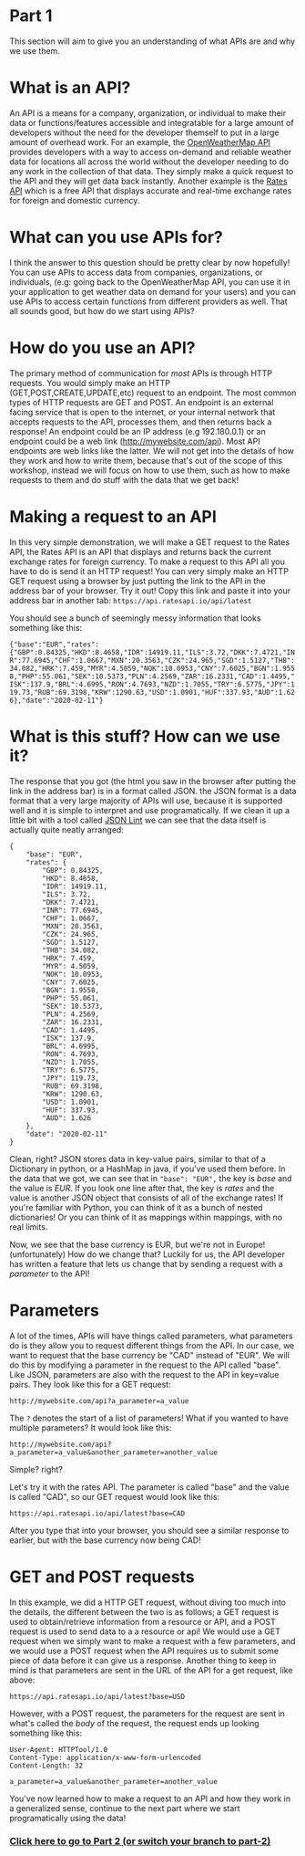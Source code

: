 # Part 1
This section will aim to give you an understanding of what APIs are and why we use them.

# What is an API?
An API is a means for a company, organization, or individual to make their data or functions/features accessible and integratable for a large amount of developers without the need for the developer themself to put in a large amount of overhead work. For an example, the <a href="https://openweathermap.org/api">OpenWeatherMap API</a> provides developers with a way to access on-demand and reliable weather data for locations all across the world without the developer needing to do any work in the collection of that data. They simply make a quick request to the API and they will get data back instantly. Another example is the <a href="https://api.ratesapi.io/api/latest">Rates API</a> which is a free API that displays accurate and real-time exchange rates for foreign and domestic currency.

# What can you use APIs for?
I think the answer to this question should be pretty clear by now hopefully! You can use APIs to access data from companies, organizations, or individuals, (e.g: going back to the OpenWeatherMap API, you can use it in your application to get weather data on demand for your users) and you can use APIs to access certain functions from different providers as well. That all sounds good, but how do we start using APIs?

# How do you use an API?
The primary method of communication for *most* APIs is through HTTP requests. You would simply make an HTTP (GET,POST,CREATE,UPDATE,etc) request to an endpoint. The most common types of HTTP requests are GET and POST. An endpoint is an external facing service that is open to the internet, or your internal network that accepts requests to the API, processes them, and then returns back a response! An endpoint could be an IP address (e.g 192.180.0.1) or an endpoint could be a web link (http://mywebsite.com/api). Most API endpoints are web links like the latter. We will not get into the details of how they work and how to write them, because that's out of the scope of this workshop, instead we will focus on how to use them, such as how to make requests to them and do stuff with the data that we get back!

# Making a request to an API
In this very simple demonstration, we will make a GET request to the Rates API, the Rates API is an API that displays and returns back the current exchange rates for foreign currency. To make a request to this API all you have to do is send it an HTTP request! You can very simply make an HTTP GET request using a browser by just putting the link to the API in the address bar of your browser. Try it out! Copy this link and paste it into your address bar in another tab: `https://api.ratesapi.io/api/latest`

You should see a bunch of seemingly messy information that looks something like this:

`{"base":"EUR","rates":{"GBP":0.84325,"HKD":8.4658,"IDR":14919.11,"ILS":3.72,"DKK":7.4721,"INR":77.6945,"CHF":1.0667,"MXN":20.3563,"CZK":24.965,"SGD":1.5127,"THB":34.082,"HRK":7.459,"MYR":4.5059,"NOK":10.0953,"CNY":7.6025,"BGN":1.9558,"PHP":55.061,"SEK":10.5373,"PLN":4.2569,"ZAR":16.2331,"CAD":1.4495,"ISK":137.9,"BRL":4.6995,"RON":4.7693,"NZD":1.7055,"TRY":6.5775,"JPY":119.73,"RUB":69.3198,"KRW":1290.63,"USD":1.0901,"HUF":337.93,"AUD":1.626},"date":"2020-02-11"}`

# What is this stuff? How can we use it?
The response that you got (the html you saw in the browser after putting the link in the address bar) is in a format called JSON. the JSON format is a data format that a very large majority of APIs will use, because it is supported well and it is simple to interpret and use programatically. If we clean it up a little bit with a tool called <a href="https://jsonlint.com/">JSON Lint</a> we can see that the data itself is actually quite neatly arranged:

```
{
	"base": "EUR",
	"rates": {
		"GBP": 0.84325,
		"HKD": 8.4658,
		"IDR": 14919.11,
		"ILS": 3.72,
		"DKK": 7.4721,
		"INR": 77.6945,
		"CHF": 1.0667,
		"MXN": 20.3563,
		"CZK": 24.965,
		"SGD": 1.5127,
		"THB": 34.082,
		"HRK": 7.459,
		"MYR": 4.5059,
		"NOK": 10.0953,
		"CNY": 7.6025,
		"BGN": 1.9558,
		"PHP": 55.061,
		"SEK": 10.5373,
		"PLN": 4.2569,
		"ZAR": 16.2331,
		"CAD": 1.4495,
		"ISK": 137.9,
		"BRL": 4.6995,
		"RON": 4.7693,
		"NZD": 1.7055,
		"TRY": 6.5775,
		"JPY": 119.73,
		"RUB": 69.3198,
		"KRW": 1290.63,
		"USD": 1.0901,
		"HUF": 337.93,
		"AUD": 1.626
	},
	"date": "2020-02-11"
}
```

Clean, right?
JSON stores data in key-value pairs, similar to that of a Dictionary in python, or a HashMap in java, if you've used them before. In the data that we got, we can see that in `"base": "EUR",` the key is *base* and the value is *EUR*. If you look one line after that, the key is *rates* and the value is another JSON object that consists of all of the exchange rates! If you're familiar with Python, you can think of it as a bunch of nested dictionaries! Or you can think of it as mappings within mappings, with no real limits.

Now, we see that the base currency is EUR, but we're not in Europe! (unfortunately) How do we change that? Luckily for us, the API developer has written a feature that lets us change that by sending a request with a *parameter* to the API!

# Parameters
A lot of the times, APIs will have things called parameters, what parameters do is they allow you to request different things from the API. In our case, we want to request that the base currency be "CAD" instead of "EUR". We will do this by modifying a parameter in the request to the API called "base". Like JSON, parameters are also with the request to the API in key=value pairs. They look like this for a GET request:

`http://mywebsite.com/api?a_parameter=a_value`

The `?` denotes the start of a list of parameters! 
What if you wanted to have multiple parameters? It would look like this:

`http://mywebsite.com/api?a_parameter=a_value&another_parameter=another_value`

Simple? right?

Let's try it with the rates API. The parameter is called "base" and the value is called "CAD", so our GET request would look like this:

`https://api.ratesapi.io/api/latest?base=CAD`

After you type that into your browser, you should see a similar response to earlier, but with the base currency now being CAD!

# GET and POST requests
In this example, we did a HTTP GET request, without diving too much into the details, the different between the two is as follows; a GET request is used to obtain/retrieve information from a resource or API, and a POST request is used to send data to a a resource or api! We would use a GET request when we simply want to make a request with a few parameters, and we would use a POST request when the API requires us to submit some piece of data before it can give us a response. Another thing to keep in mind is that parameters are sent in the URL of the API for a get request, like above:

`https://api.ratesapi.io/api/latest?base=USD`

However, with a POST request, the parameters for the request are sent in what's called the *body* of the request, the request ends up looking something like this:

```POST /path/to/my/api HTTP/1.0
User-Agent: HTTPTool/1.0
Content-Type: application/x-www-form-urlencoded
Content-Length: 32

a_parameter=a_value&another_parameter=another_value
```

You've now learned how to make a request to an API and how they work in a generalized sense, continue to the next part where we start programatically using the data!

<a href="https://github.com/Kav-K/HTV-API-Workshop/tree/part-2"><h3>Click here to go to Part 2 (or switch your branch to part-2)</h3></a>
